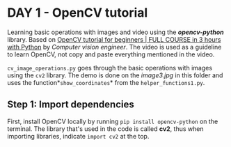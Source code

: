 # DAY 1 - OpenCV tutorial

Learning basic operations with images and video using the ***opencv-python*** library.
Based on [OpenCV tutorial for beginners | FULL COURSE in 3 hours with Python](https://youtu.be/eDIj5LuIL4A?si=gaCR-mjeaJiWvLNn) by *Computer vision engineer*. The video is used as a guideline to learn OpenCV, not copy and paste everything mentioned in the video.

`cv_image_operations.py` goes through the basic operations with images using the `cv2` library. The demo is done on the *image3.jpg* in this folder and uses the function*`show_coordinates`* from the `helper_functions1.py`.

## Step 1: Import dependencies

First, install OpenCV locally by running `pip install opencv-python` on the terminal. The library that's used in the code is called **cv2**, thus when importing libraries, indicate `import cv2` at the top.
